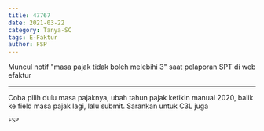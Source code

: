 ```yaml
---
title: 47767
date: 2021-03-22
category: Tanya-SC
tags: E-Faktur
author: FSP
---
```


Muncul notif "masa pajak tidak boleh melebihi 3" saat pelaporan SPT di web efaktur

---

Coba pilih dulu masa pajaknya, ubah tahun pajak ketikin manual 2020, balik ke field masa pajak lagi, lalu submit. Sarankan untuk C3L juga

`FSP`

